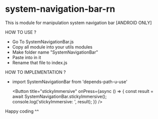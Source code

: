 # system-navigation-bar-rn

This is module for manipulation system navigation bar [ANDROID ONLY]

HOW TO USE ?
- Go To SystemNavigationBar.js
- Copy all module into your utils modules
- Make folder name "SystemNavigationBar" 
- Paste into in it 
- Rename that file to index.js

HOW TO IMPLEMENTATION ?
- import SystemNavigationBar from 'depends-path-u-use'

    <Button
        title="stickyImmersive"
        onPress={async () => {
          const result = await SystemNavigationBar.stickyImmersive();
          console.log('stickyImmersive: ', result);
        }}
      />
  
Happy coding ^^


